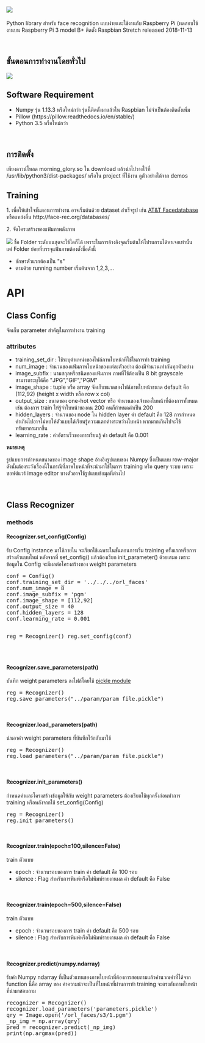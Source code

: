 <h1> <img src="https://i.imgur.com/oLsbS9g.png"></h1>
<p>Python library สำหรับ face recognition แบบง่ายและใช้งานกับ Raspberry Pi (ทดสอบใช้งานบน Raspberry Pi 3 model B+ ติดตั้ง Raspbian Stretch released 2018-11-13</p>
<br/>
<h2>ขั้นตอนการทำงานโดยทั่วไป</h2>
<img src="https://i.imgur.com/8Riuudi.png" />

<h2>Software Requirement</h2>
<ul>
	<li>Numpy รุ่น 1.13.3 หรือใหม่กว่า รุ่นนี้ติดตั้งมาแล้วใน Raspbian ไม่จำเป็นต้องติดตั้งเพิ่ม</li>
	<li>Pillow (https://pillow.readthedocs.io/en/stable/)
	<li>Python 3.5 หรือใหม่กว่า </pi>	
</ul>
<br/>
<h2>การติดตั้ง</h2>
<p> เพียงดาวน์โหลด morning_glory.so ใน download แล้วนำไปวางไว้ที่ /usr/lib/python3/dist-packages/ หรือใน project ที่ใช้งาน ดูตัวอย่างได้จาก demos</p>

<h2>Training</h2>
<p>1. เพื่อให้เข้าใจขั้นตอนการทำงาน อาจเริ่มต้นด้วย dataset สำเร็จรูป เช่น <a href='https://www.cl.cam.ac.uk/research/dtg/attarchive/facedatabase.html'>AT&T Facedatabase </a> หรือแหล่งอื่น http://face-rec.org/databases/</p>
<p>2. จัดโครงสร้างของแฟ้มภาพดังภาพ</p>
<img src='https://i.imgur.com/PqufhZO.png' />
ชื่อ Folder ระดับบนสุดจะใช้ใดก็ได้ เพราะในการอ้างอิงจุดเริ่มต้นให้โปรแกรมได้หาเจอเท่านั้น แต่ Folder ย่อยที่บรรจุแฟ้มภาพต้องตั้งชื่อดังนี้
<ul>
	<li>อักษรตัวแรกต้องเป็น "s" </li>
	<li>ตามด้วย running number เริ่มต้นจาก 1,2,3,...
</ul>

<h1>API</h1>
<h2>Class Config</h2>
<p>จัดเก็บ parameter สำคัญในการทำงาน training </p>
<h3>attributes</h3>
<ul>
  <li>training_set_dir : ใช้ระบุตำแหน่งของไฟล์ภาพใบหน้าที่ใช้ในการทำ training</li>
  <li>num_image : จำนวนของแฟ้มภาพใบหน้าของแต่ละตัวอย่าง ต้องมีจำนวนเท่ากันทุกตัวอย่าง </li>
		<li>image_subfix : นามสกุลหรือชนิดของแฟ้มภาพ ภาพที่ใช้ต้องเป็น 8 bit grayscale สามารถระบุได้คือ "JPG","GIF","PGM"</li>
		<li>image_shape : tuple หรือ array จัดเก็บขนาดของไฟล์ภาพใบหน้าขนาด default  คือ (112,92) (height x width หรือ row x col)</li>
		<li>output_size : ขนาดของ one-hot vector หรือ จำนวนของเจ้าของใบหน้าที่ต้องการทั้งหมด เช่น ต้องการ train ให้รู้จำใบหน้าของคน 200 คนก็กำหนดค่าเป็น 200 </li>
		<li>hidden_layers : จำนวนของ node ใน hidden layer ค่า default คือ 128 การกำหนดค่าเกินไปอาจไม่พอให้ตัวแบบได้เรียนรู้ความแตกต่างระหว่างใบหน้า หากมากเกินไปจะใช้ทรัพยากรมากขึ้น </li>
		<li>learning_rate : ค่าอัตราเร็วของการเรียนรู้ ค่า default คือ 0.001</li>
 </ul>
<p><b>หมายเหตุ</b> </p>
<p>รูปแบบการกำหนดขนาดของ image shape อ้างอิงรูปแบบของ Numpy ซึ่งเป็นแบบ row-major ดังนั้นต้องระวังเรื่องนี้ในกรณีที่ภาพใบหน้าที่จะนำมาใข้ในการ training หรือ query ระบบ เพราะซอฟต์แวร์ image editor บางตัวอาจใช้รูปแบบข้อมุลที่ต่างไป </p>
<br />
<h2>Class Recognizer</h2>
<h3>methods</h3>

<h4>Recognizer.set_config(Config)</h4>
<p>รับ Config instance มาใช้ภายใน จะเรียกใช้เฉพาะในขั้นตอนการเริ่ม training ครั้งแรกหรือการสร้างตัวแบบใหม่ หลังจากที่ set_config() แล้วต้องเรียก init_parameter() ด้วยเสมอ เพราะข้อมูลใน Config จะมีผลต่อโครงสร้างของ weight parameters</p>
<pre>
conf = Config()
conf.training_set_dir = '../../../orl_faces'
conf.num_image = 8
conf.image_subfix = 'pgm'
conf.image_shape = [112,92]
conf.output_size = 40
conf.hidden_layers = 128
conf.learning_rate = 0.001

reg = Recognizer()
reg.set_config(conf)
</pre>
<br />
<h4>Recognizer.save_parameters(path)</h4>
<p>บันทึก weight parameters ลงไฟล์โดยใช้ <a href='https://docs.python.org/3/library/pickle.html'>pickle module</a></p>
<pre>
reg = Recognizer()
reg.save_parameters("../param/param_file.pickle")
</pre>
<br/>
<h4>Recognizer.load_parameters(path)</h4>
<p>นำเอาค่า weight parameters ที่บันทึกไว้กลับมาใช้ </p>
<pre>
reg = Recognizer()
reg.load_parameters("../param/param_file.pickle")
</pre>
<br />
<h4>Recognizer.init_parameters()</h4>
<p>กำหนดค่าและโครงสร้างข้อมูลให้กับ weight parameters ต้องเรียกใช้ทุกครั้งก่อนทำการ training หรือหลังจากใช้ set_config(Config)</p>
<pre>
reg = Recognizer()
reg.init_parameters()
</pre>
<br/>
<h4>Recognizer.train(epoch=100,silence=False)</h4>
<p>train ตัวแบบ </p>
<ul>
	<li>epoch : จำนวนรอบของการ train ค่า default คือ  100 รอบ</li>
	<li>silence : Flag สำหรับการพิมพ์หรือไม่พิมพ์รายงานผล ค่า default คือ False</li>
</ul>
<br />

<h4>Recognizer.train(epoch=500,silence=False)</h4>
<p>train ตัวแบบ </p>
<ul>
	<li>epoch : จำนวนรอบของการ train ค่า default คือ  500 รอบ</li>
	<li>silence : Flag สำหรับการพิมพ์หรือไม่พิมพ์รายงานผล ค่า default คือ False</li>
</ul>
<br />
<h4>Recognizer.predict(numpy.ndarray)</h4>
<p>รับค่า Numpy ndarray ที่เป็นตัวแทนของภาพใบหน้าที่ต้องการสอบถามแล้วคำนวณค่าที่ได้จาก function นี้คือ array ของ ค่าความน่าจะเป็นที่ใบหน้าที่ผ่านการทำ training จะตรงกับภาพใบหน้าที่นำมาสอบถาม </p>
<pre>
recognizer = Recognizer()
recognizer.load_parameters('parameters.pickle')
qry = Image.open('/orl_faces/s3/1.pgm')
_np_img = np.array(qry)
pred = recognizer.predict(_np_img)
print(np.argmax(pred))
</pre>
